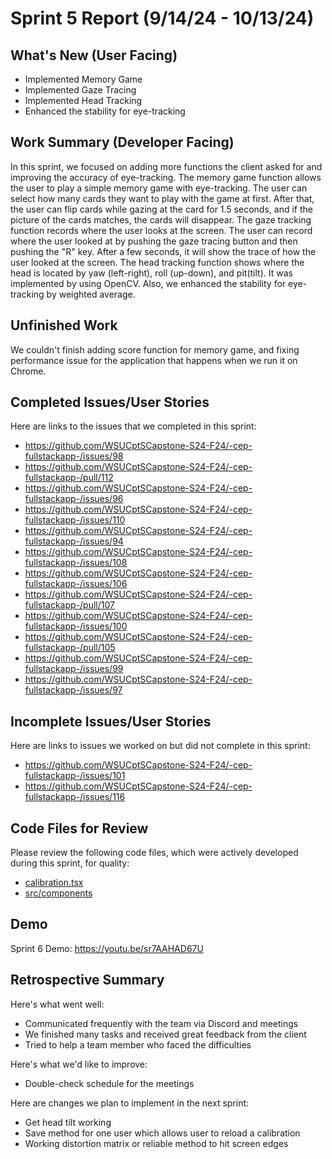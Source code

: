 # Sprint 5 Report (9/14/24 - 10/13/24)

## What's New (User Facing)

 * Implemented Memory Game
 * Implemented Gaze Tracing
 * Implemented Head Tracking
 * Enhanced the stability for eye-tracking

## Work Summary (Developer Facing)

In this sprint, we focused on adding more functions the client asked for and improving the accuracy of eye-tracking.
The memory game function allows the user to play a simple memory game with eye-tracking. The user can select how many cards
they want to play with the game at first. After that, the user can flip cards while gazing at the card for 1.5 seconds, and if the picture of the cards matches, the cards will disappear. The gaze tracking function records where the user looks at the screen. The user can record where the user looked at by pushing the gaze tracing button and then pushing the "R" key. After a few seconds, it will show the trace of how the user looked at the screen.
The head tracking function shows where the head is located by yaw (left-right), roll (up-down), and pit(tilt). It was implemented by using OpenCV.
Also, we enhanced the stability for eye-tracking by weighted average.

## Unfinished Work
We couldn't finish adding score function for memory game, and fixing performance issue for the application that happens when we run it on Chrome.

## Completed Issues/User Stories
Here are links to the issues that we completed in this sprint:

 * https://github.com/WSUCptSCapstone-S24-F24/-cep-fullstackapp-/issues/98
 * https://github.com/WSUCptSCapstone-S24-F24/-cep-fullstackapp-/pull/112
 * https://github.com/WSUCptSCapstone-S24-F24/-cep-fullstackapp-/issues/96
 * https://github.com/WSUCptSCapstone-S24-F24/-cep-fullstackapp-/issues/110
 * https://github.com/WSUCptSCapstone-S24-F24/-cep-fullstackapp-/issues/94
 * https://github.com/WSUCptSCapstone-S24-F24/-cep-fullstackapp-/issues/108
 * https://github.com/WSUCptSCapstone-S24-F24/-cep-fullstackapp-/issues/106
 * https://github.com/WSUCptSCapstone-S24-F24/-cep-fullstackapp-/pull/107
 * https://github.com/WSUCptSCapstone-S24-F24/-cep-fullstackapp-/issues/100
 * https://github.com/WSUCptSCapstone-S24-F24/-cep-fullstackapp-/pull/105
 * https://github.com/WSUCptSCapstone-S24-F24/-cep-fullstackapp-/issues/99
 * https://github.com/WSUCptSCapstone-S24-F24/-cep-fullstackapp-/issues/97
 
 ## Incomplete Issues/User Stories
 Here are links to issues we worked on but did not complete in this sprint:
 
 * https://github.com/WSUCptSCapstone-S24-F24/-cep-fullstackapp-/issues/101
 * https://github.com/WSUCptSCapstone-S24-F24/-cep-fullstackapp-/issues/116

## Code Files for Review
Please review the following code files, which were actively developed during this sprint, for quality:
 * [calibration.tsx](https://github.com/WSUCptSCapstone-S24-F24/-cep-fullstackapp-/blob/main/src/pages/calibration.tsx)
 * [src/components](https://github.com/WSUCptSCapstone-S24-F24/-cep-fullstackapp-/tree/Yuuki_Sprint4_Report/src/components)

## Demo
Sprint 6 Demo: https://youtu.be/sr7AAHAD67U
 
## Retrospective Summary
Here's what went well:
  * Communicated frequently with the team via Discord and meetings
  * We finished many tasks and received great feedback from the client
  * Tried to help a team member who faced the difficulties
 
Here's what we'd like to improve:
   * Double-check schedule for the meetings
  
Here are changes we plan to implement in the next sprint:
   * Get head tilt working
   * Save method for one user which allows user to reload a calibration
   * Working distortion matrix or reliable method to hit screen edges